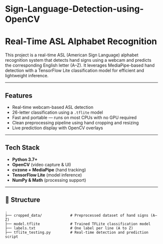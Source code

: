 # Sign-Language-Detection-using-OpenCV

#  Real-Time ASL Alphabet Recognition

This project is a real-time ASL (American Sign Language) alphabet recognition system that detects hand signs using a webcam and predicts the corresponding English letter (A–Z). It leverages MediaPipe-based hand detection with a TensorFlow Lite classification model for efficient and lightweight inference.

---

## Features

- Real-time webcam-based ASL detection
- 26-letter classification using a `.tflite` model
- Fast and portable — runs on most CPUs with no GPU required
- Clean preprocessing pipeline using hand cropping and resizing
- Live prediction display with OpenCV overlays

---

## Tech Stack

- **Python 3.7+**
- **OpenCV** (video capture & UI)
- **cvzone + MediaPipe** (hand tracking)
- **TensorFlow Lite** (model inference)
- **NumPy & Math** (processing support)

---

## 📂 Structure

```
.
├── cropped_data/             # Preprocessed dataset of hand signs (A–Z)
├── model.tflite              # Trained TFLite classification model
├── labels.txt                # One label per line (A to Z)
├── tflite_testing.py         # Real-time detection and prediction script




